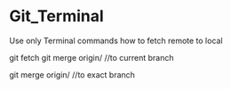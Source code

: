# Git_Terminal
Use only Terminal commands
how to fetch remote to local

git fetch
git merge origin/<branch> //to current branch

git merge origin/<branch> <branch> //to exact branch
